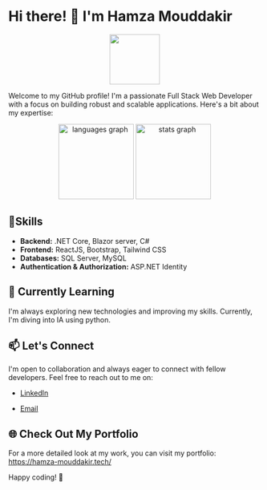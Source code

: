 # Hi there! 👋 I'm Hamza Mouddakir
<div id="header" align="center">
  <img src="https://media.giphy.com/media/M9gbBd9nbDrOTu1Mqx/giphy.gif" width="100"/>
</div> 

Welcome to my GitHub profile! I'm a passionate Full Stack Web Developer with a focus on building robust and scalable applications. Here's a bit about my expertise:

<div  >
  <div align="center">
    <img src="https://github-readme-stats.vercel.app/api/top-langs?username=microappstech&locale=en&hide_title=false&layout=compact&card_width=320&langs_count=5&theme=dracula&hide_border=false" height="150" alt="languages graph"  />
  <img src="https://github-readme-stats.vercel.app/api?username=microappstech&hide_title=false&hide_rank=false&show_icons=true&include_all_commits=true&count_private=true&disable_animations=false&theme=dracula&locale=en&hide_border=false" height="150" alt="stats graph"  />
</div>
  <picture>
    
  
</picture>
</div>

## 🚀Skills

- **Backend:** .NET Core, Blazor server, C#
- **Frontend:** ReactJS, Bootstrap, Tailwind CSS
- **Databases:** SQL Server, MySQL
- **Authentication & Authorization:** ASP.NET Identity
<!-- (url)- **Other Technologies:** [List any other relevant technologies or frameworks you're experienced with] 

## 💻 Projects

Check out some of the cool projects I've been working on:

### [Project Name 1]

- [Brief description and link to the project]

### [Project Name 2]

- [Brief description and link to the project]

### [Project Name 3]

- [Brief description and link to the project]-->

## 🌱 Currently Learning

I'm always exploring new technologies and improving my skills. Currently, I'm diving into IA using python.

## 📫 Let's Connect

I'm open to collaboration and always eager to connect with fellow developers. Feel free to reach out to me on:

- [LinkedIn](https://ma.linkedin.com/in/hamza-mouddakir-b4467a1b9)
<!--
- [Twitter](https://twitter.com/your-twitter-handle)
-->
- [Email](mailto:Hamzamouddakur@gmail.com)
<!--
## 🎓 Education

[Briefly mention your educational background, if applicable]

## 👨‍💻 Experience

[Highlight any relevant work experience or projects]
-->
## 🌐 Check Out My Portfolio

For a more detailed look at my work, you can visit my portfolio: https://hamza-mouddakir.tech/

Happy coding! 🚀
